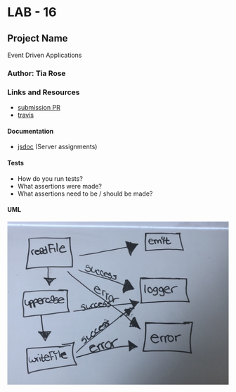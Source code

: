 # LAB - 16

## Project Name
Event Driven Applications

### Author: Tia Rose

### Links and Resources
* [submission PR](http://xyz.com)
* [travis](http://xyz.com)


#### Documentation
* [jsdoc](./docs/index.html) (Server assignments)


#### Tests
* How do you run tests?
* What assertions were made?
* What assertions need to be / should be made?

#### UML
![UML Diagram](./assets/UML-16.jpg)